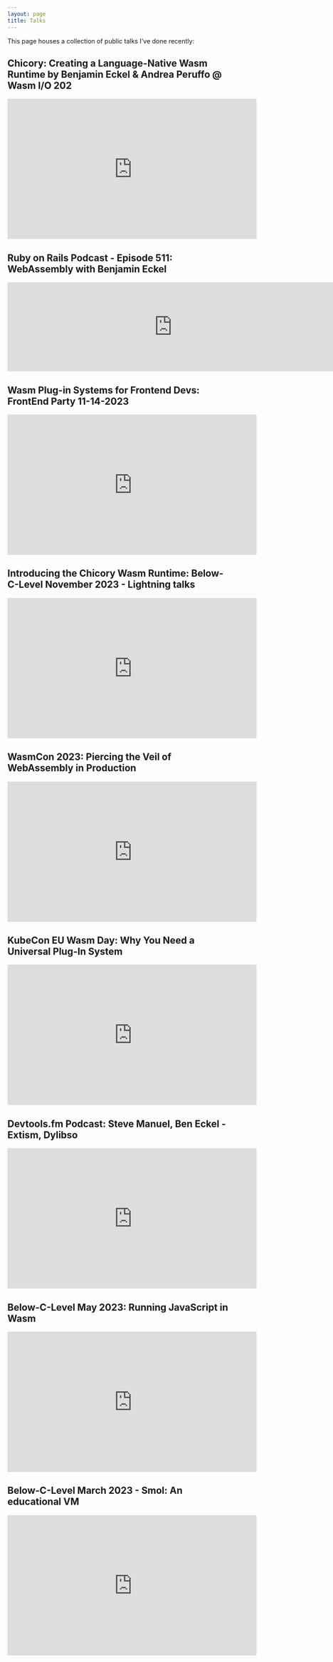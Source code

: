 ```yaml
---
layout: page
title: Talks
---
```


This page houses a collection of public talks I've done recently:

## Chicory: Creating a Language-Native Wasm Runtime by Benjamin Eckel & Andrea Peruffo @ Wasm I/O 202

<iframe width="560" height="315" src="https://www.youtube.com/embed/jrnMhWiV23w?si=qaxE6ZKka2RX5qM3" title="YouTube video player" frameborder="0" allow="accelerometer; autoplay; clipboard-write; encrypted-media; gyroscope; picture-in-picture; web-share" referrerpolicy="strict-origin-when-cross-origin" allowfullscreen></iframe>


## Ruby on Rails Podcast - Episode 511: WebAssembly with Benjamin Eckel

<iframe src="https://player.fireside.fm/v2/3OC19MC9+lDfQP443?theme=dark" width="740" height="200" frameborder="0" scrolling="no"></iframe>

## Wasm Plug-in Systems for Frontend Devs: FrontEnd Party 11-14-2023

<iframe width="560" height="315" src="https://www.youtube.com/embed/24cbovpnUKs?si=nMMKJZc-9PLPcDBf" title="YouTube video player" frameborder="0" allow="accelerometer; autoplay; clipboard-write; encrypted-media; gyroscope; picture-in-picture; web-share" allowfullscreen></iframe>

## Introducing the Chicory Wasm Runtime: Below-C-Level November 2023 - Lightning talks

<iframe width="560" height="315" src="https://www.youtube.com/embed/qKwQ7k7kwko?si=5cEkdas1eKAImqBN" title="YouTube video player" frameborder="0" allow="accelerometer; autoplay; clipboard-write; encrypted-media; gyroscope; picture-in-picture; web-share" allowfullscreen></iframe>

## WasmCon 2023: Piercing the Veil of WebAssembly in Production

<iframe width="560" height="315" src="https://www.youtube.com/embed/Dd2Ped1xFG0?si=KrCg5Jua90fMVctX" title="YouTube video player" frameborder="0" allow="accelerometer; autoplay; clipboard-write; encrypted-media; gyroscope; picture-in-picture; web-share" allowfullscreen></iframe>

## KubeCon EU Wasm Day: Why You Need a Universal Plug-In System

<iframe width="560" height="315" src="https://www.youtube.com/embed/FCUSMRHCsLU?si=ggFIYm2wtQL68QJk" title="YouTube video player" frameborder="0" allow="accelerometer; autoplay; clipboard-write; encrypted-media; gyroscope; picture-in-picture; web-share" allowfullscreen></iframe>

## Devtools.fm Podcast: Steve Manuel, Ben Eckel - Extism, Dylibso

<iframe width="560" height="315" src="https://www.youtube.com/embed/YWtGcBGAphY?si=2gIsAXvklX5WtPcc" title="YouTube video player" frameborder="0" allow="accelerometer; autoplay; clipboard-write; encrypted-media; gyroscope; picture-in-picture; web-share" allowfullscreen></iframe>

## Below-C-Level May 2023: Running JavaScript in Wasm

<iframe width="560" height="315" src="https://www.youtube.com/embed/cIsEbeuloD0?si=dI-YOpL6nQfZIrNI" title="YouTube video player" frameborder="0" allow="accelerometer; autoplay; clipboard-write; encrypted-media; gyroscope; picture-in-picture; web-share" allowfullscreen></iframe>

## Below-C-Level March 2023 - Smol: An educational VM

<iframe width="560" height="315" src="https://www.youtube.com/embed/D7GxyHxyYA8?si=tflnM8XqXiYn3vUM" title="YouTube video player" frameborder="0" allow="accelerometer; autoplay; clipboard-write; encrypted-media; gyroscope; picture-in-picture; web-share" allowfullscreen></iframe>
